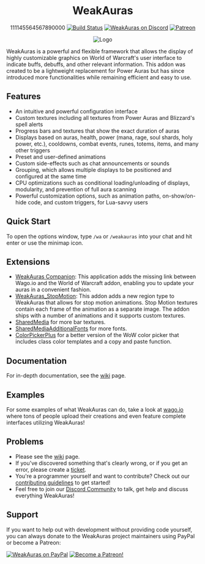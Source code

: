 <div align="center">
  

# WeakAuras

111145564567890000
[![Build Status](https://github.com/WeakAuras/WeakAuras2/workflows/CI/badge.svg)](https://github.com/WeakAuras/WeakAuras2/actions?workflow=CI)
[![WeakAuras on Discord](https://img.shields.io/badge/discord-weakauras-738bd7.svg?style=flat)](https://discord.gg/weakauras) [![Patreon](https://img.shields.io/badge/patreon-donate-orange.svg)](https://www.patreon.com/weakauras)

![Logo](https://i.imgur.com/wwbxeCG.jpeg)
</div>

WeakAuras is a powerful and flexible framework that allows the display of highly customizable graphics on World of Warcraft's user interface to indicate buffs, debuffs, and other relevant information. This addon was created to be a lightweight replacement for Power Auras but has since introduced more functionalities while remaining efficient and easy to use.

## Features

* An intuitive and powerful configuration interface
* Custom textures including all textures from Power Auras and Blizzard's spell alerts
* Progress bars and textures that show the exact duration of auras
* Displays based on auras, health, power (mana, rage, soul shards, holy power, etc.), cooldowns, combat events, runes, totems, items, and many other triggers
* Preset and user-defined animations
* Custom side-effects such as chat announcements or sounds
* Grouping, which allows multiple displays to be positioned and configured at the same time
* CPU optimizations such as conditional loading/unloading of displays, modularity, and prevention of full aura scanning
* Powerful customization options, such as animation paths, on-show/on-hide code, and custom triggers, for Lua-savvy users

## Quick Start

To open the options window, type `/wa` or `/weakauras` into your chat and hit enter or use the minimap icon.

## Extensions

* [WeakAuras Companion](https://weakauras.wtf): This application adds the missing link between Wago.io and the World of Warcraft addon, enabling you to update your auras in a convenient fashion.
* [WeakAuras_StopMotion](https://www.curseforge.com/wow/addons/weakauras-stop-motion): This addon adds a new region type to WeakAuras that allows for stop motion animations. Stop Motion textures contain each frame of the animation as a separate image. The addon ships with a number of animations and it supports custom textures.
* [SharedMedia](https://www.curseforge.com/wow/addons/sharedmedia) for more bar textures.
* [SharedMediaAdditionalFonts](https://www.curseforge.com/wow/addons/shared-media-additional-fonts) for more fonts.
* [ColorPickerPlus](https://www.curseforge.com/wow/addons/colorpickerplus) for a better version of the WoW color picker that includes class color templates and a copy and paste function.

## Documentation

For in-depth documentation, see the [wiki](https://github.com/WeakAuras/WeakAuras2/wiki) page.

## Examples

For some examples of what WeakAuras can do, take a look at [wago.io](https://wago.io/) where tons of people upload their creations and even feature complete interfaces utilizing WeakAuras!

## Problems

* Please see the [wiki](https://github.com/WeakAuras/WeakAuras2/wiki) page.
* If you've discovered something that's clearly wrong, or if you get an error, please create a [ticket](https://github.com/WeakAuras/WeakAuras2/issues).
* You're a programmer yourself and want to contribute? Check out our [contributing guidelines](CONTRIBUTING.md) to get started!
* Feel free to join our [Discord Community](https://discord.gg/weakauras) to talk, get help and discuss everything WeakAuras!

## Support

If you want to help out with development without providing code yourself, you can always donate to the WeakAuras project maintainers using PayPal or become a Patreon:

[![WeakAuras on PayPal](https://www.paypalobjects.com/en_US/i/btn/btn_donateCC_LG.gif)](https://paypal.me/WeakAuras)  [![Become a Patreon!](https://c5.patreon.com/external/logo/become_a_patron_button.png)](https://www.patreon.com/bePatron?u=3216523)
